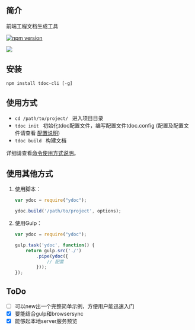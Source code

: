 ## 简介

前端工程文档生成工具

[![npm version](https://badge.fury.io/js/tdoc-cli.svg)](http://badge.fury.io/js/tdoc-cli)

![](https://nodei.co/npm/tdoc-cli.png?downloads=true&downloadRank=true&stars=true)

## 安装

```
npm install tdoc-cli [-g]
```

## 使用方式

- ```cd /path/to/project/ ```  进入项目目录
- ```tdoc init ```  初始化tdoc配置文件，编写配置文件tdoc.config (配置及配置文件请查看 [配置说明](./doc/config.md))
- ```tdoc build ```  构建文档

详细请查看[命令使用方式说明](./doc/usage.md)。

## 使用其他方式

1. 使用脚本：

   ```javascript
   var ydoc = require("ydoc");

   ydoc.build('/path/to/project', options);
   ```

2. 使用Gulp：

   ```javascript
   var ydoc = require("ydoc");

   gulp.task('ydoc', function() {
       return gulp.src('./')
           .pipe(ydoc({
               // 配置
           }));
   });
   ```

   

## ToDo

- [ ] 可以new出一个完整简单示例，方便用户能迅速入门
- [x] 要能结合gulp和browsersync
- [x] 能够起本地server服务预览
